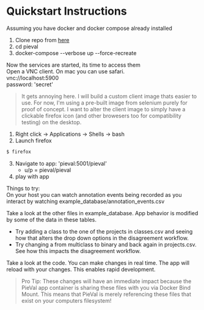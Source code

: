 # Quickstart Instructions
Assuming you have docker and docker compose already installed
1. Clone repo from [here](https://gitlab.ri.ucdavis.edu/ri/pydatautils/pieval)
1. cd pieval
1. docker-compose --verbose up --force-recreate

Now the services are started, its time to access them  
Open a VNC client.  On mac you can use safari.  
vnc://localhost:5900  
password: 'secret'

> It gets annoying here.  I will build a custom client image thats easier to use.  For now, I'm using a pre-built image from selenium purely for proof of concept.  I want to alter the client image to simply have a clickable firefox icon (and other browesers too for compatibility testing) on the desktop.

1. Right click -> Applications -> Shells -> bash
2. Launch firefox
```sh
$ firefox
```
3. Navigate to app: 'pieval:5001/pieval'
    - u/p = pieval/pieval
4. play with app

Things to try:  
On your host you can watch annotation events being recorded as you interact by watching example_database/annotation_events.csv

Take a look at the other files in example_database.  App behavior is modified by some of the data in these tables.  
- Try adding a class to the one of the projects in classes.csv and seeing how that alters the drop down options in the disagreement workflow.
- Try changing a from multiclass to binary and back again in projects.csv.  See how this impacts the disagreement workflow.

Take a look at the code.  You can make changes in real time.  The app will reload with your changes.  This enables rapid development.

> Pro Tip: These changes will have an immediate impact because the PieVal app container is sharing these files with you via Docker Bind Mount.  This means that PieVal is merely referencing these files that exist on your computers filesystem!
